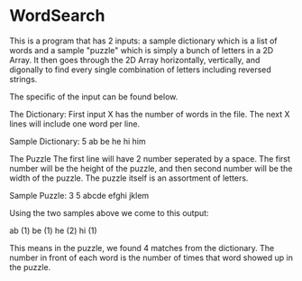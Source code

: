 # WordSearch

This is a program that has 2 inputs: a sample dictionary which is a list of words and a sample "puzzle" which is simply 
a bunch of letters in a 2D Array.  It then goes through the 2D Array horizontally, vertically, and digonally to find
every single combination of letters including reversed strings.

The specific of the input can be found below.

The Dictionary:
First input X has the number of words in the file. The next X lines will include one word per line.

Sample Dictionary:
5
ab
be
he
hi
him

The Puzzle
The first line will have 2 number seperated by a space. The first number will be the height of the puzzle, and then second
number will be the width of the puzzle.  The puzzle itself is an assortment of letters. 

Sample Puzzle: 
3 5
abcde
efghi
jklem

Using the two samples above we come to this output:

ab (1)
be (1)
he (2)
hi (1)

This means in the puzzle, we found 4 matches from the dictionary. The number in front of each word is the number of times
that word showed up in the puzzle. 


